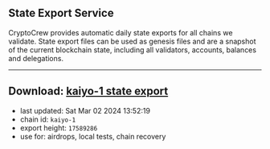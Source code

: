 ## State Export Service
CryptoCrew provides automatic daily state exports for all chains we validate. State export files can be used as genesis files and are a snapshot of the current blockchain state, including all validators, accounts, balances and delegations.

---
**Download: [kaiyo-1 state export](https://dl-eu2.ccvalidators.com/SERVICE/kujira/kaiyo-1_export_17589286.json)**
---

- last updated: Sat Mar 02 2024 13:52:19
- chain id: `kaiyo-1`
- export height: `17589286`
- use for: airdrops, local tests, chain recovery
